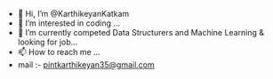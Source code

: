 - 👋 Hi, I’m @KarthikeyanKatkam
- 👀 I’m interested in coding ...
- 🌱 I’m currently competed Data Structurers and Machine Learning & looking for job...
- 📫 How to reach me ...
- mail :- pintkarthikeyan35@gmail.com
<!---
KarthikeyanKatkam/KarthikeyanKatkam is a ✨ special ✨ repository because its `README.md` (this file) appears on your GitHub profile.
You can click the Preview link to take a look at your changes.
--->
